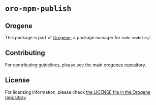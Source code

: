 # `oro-npm-publish`



## Orogene

This package is part of [Orogene](https://orogene.dev), a package manager for
`node_modules/`.

## Contributing

For contributing guidelines, please see the [main orogenee
repository](https://github.com/orogene/orogene).

## License

For licensing information, please check [the LICENSE file in the Orogene
repository](https://github.com/orogene/orogene/blob/main/LICENSE).
